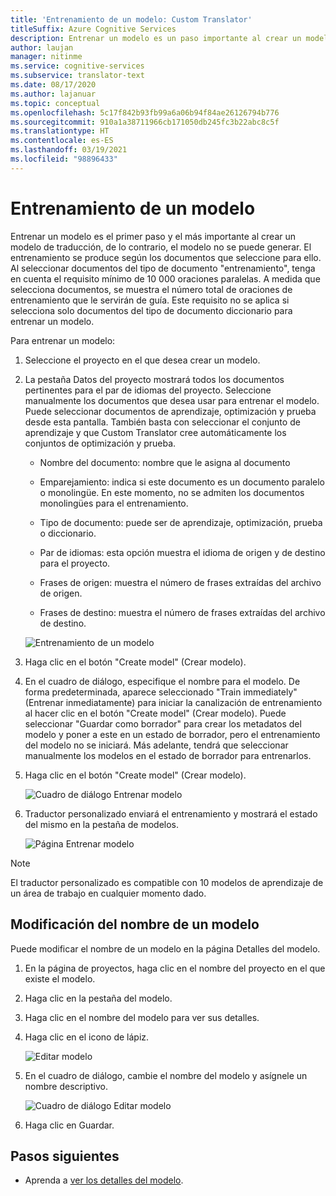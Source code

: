 ```yaml
---
title: 'Entrenamiento de un modelo: Custom Translator'
titleSuffix: Azure Cognitive Services
description: Entrenar un modelo es un paso importante al crear un modelo de traducción. El entrenamiento se produce según los documentos que seleccione para ello.
author: laujan
manager: nitinme
ms.service: cognitive-services
ms.subservice: translator-text
ms.date: 08/17/2020
ms.author: lajanuar
ms.topic: conceptual
ms.openlocfilehash: 5c17f842b93fb99a6a06b94f84ae26126794b776
ms.sourcegitcommit: 910a1a38711966cb171050db245fc3b22abc8c5f
ms.translationtype: HT
ms.contentlocale: es-ES
ms.lasthandoff: 03/19/2021
ms.locfileid: "98896433"
---
```

# <a name="train-a-model"></a>Entrenamiento de un modelo

Entrenar un modelo es el primer paso y el más importante al crear un modelo de traducción, de lo contrario, el modelo no se puede generar. El entrenamiento se produce según los documentos que seleccione para ello. Al seleccionar documentos del tipo de documento "entrenamiento", tenga en cuenta el requisito mínimo de 10 000 oraciones paralelas. A medida que selecciona documentos, se muestra el número total de oraciones de entrenamiento que le servirán de guía. Este requisito no se aplica si selecciona solo documentos del tipo de documento diccionario para entrenar un modelo.

Para entrenar un modelo:

1. Seleccione el proyecto en el que desea crear un modelo.

2. La pestaña Datos del proyecto mostrará todos los documentos pertinentes para el par de idiomas del proyecto. Seleccione manualmente los documentos que desea usar para entrenar el modelo. Puede seleccionar documentos de aprendizaje, optimización y prueba desde esta pantalla. También basta con seleccionar el conjunto de aprendizaje y que Custom Translator cree automáticamente los conjuntos de optimización y prueba.

    - Nombre del documento: nombre que le asigna al documento

    - Emparejamiento: indica si este documento es un documento paralelo o monolingüe. En este momento, no se admiten los documentos monolingües para el entrenamiento.

    - Tipo de documento: puede ser de aprendizaje, optimización, prueba o diccionario.

    - Par de idiomas: esta opción muestra el idioma de origen y de destino para el proyecto.

    - Frases de origen: muestra el número de frases extraídas del archivo de origen.

    - Frases de destino: muestra el número de frases extraídas del archivo de destino.

    ![Entrenamiento de un modelo](media/how-to/how-to-train-model.png)

3. Haga clic en el botón "Create model" (Crear modelo).

4. En el cuadro de diálogo, especifique el nombre para el modelo. De forma predeterminada, aparece seleccionado "Train immediately" (Entrenar inmediatamente) para iniciar la canalización de entrenamiento al hacer clic en el botón "Create model" (Crear modelo). Puede seleccionar "Guardar como borrador" para crear los metadatos del modelo y poner a este en un estado de borrador, pero el entrenamiento del modelo no se iniciará. Más adelante, tendrá que seleccionar manualmente los modelos en el estado de borrador para entrenarlos.

5. Haga clic en el botón "Create model" (Crear modelo).

    ![Cuadro de diálogo Entrenar modelo](media/how-to/how-to-train-model-2.png)

6. Traductor personalizado enviará el entrenamiento y mostrará el estado del mismo en la pestaña de modelos.

    ![Página Entrenar modelo](media/how-to/how-to-train-model-3.png)

>[!Note]
>El traductor personalizado es compatible con 10 modelos de aprendizaje de un área de trabajo en cualquier momento dado.

## <a name="modify-a-model-name"></a>Modificación del nombre de un modelo

Puede modificar el nombre de un modelo en la página Detalles del modelo.

1. En la página de proyectos, haga clic en el nombre del proyecto en el que existe el modelo.
2. Haga clic en la pestaña del modelo.
3. Haga clic en el nombre del modelo para ver sus detalles.
4. Haga clic en el icono de lápiz.

    ![Editar modelo](media/how-to/how-to-edit-model.png)

5. En el cuadro de diálogo, cambie el nombre del modelo y asígnele un nombre descriptivo.

    ![Cuadro de diálogo Editar modelo](media/how-to/how-to-edit-model-dialog.png)

6. Haga clic en Guardar.

## <a name="next-steps"></a>Pasos siguientes

- Aprenda a [ver los detalles del modelo](how-to-view-model-details.md).
